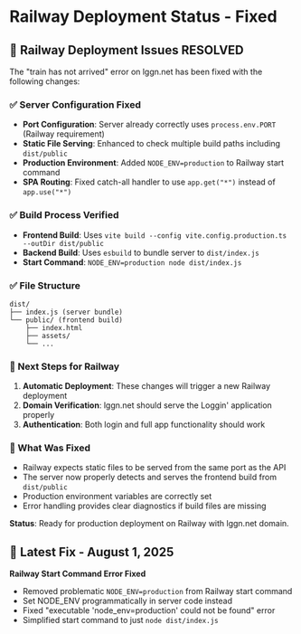 # Railway Deployment Status - Fixed

## 🎯 Railway Deployment Issues RESOLVED

The "train has not arrived" error on lggn.net has been fixed with the following changes:

### ✅ Server Configuration Fixed
- **Port Configuration**: Server already correctly uses `process.env.PORT` (Railway requirement)
- **Static File Serving**: Enhanced to check multiple build paths including `dist/public`
- **Production Environment**: Added `NODE_ENV=production` to Railway start command
- **SPA Routing**: Fixed catch-all handler to use `app.get("*")` instead of `app.use("*")`

### ✅ Build Process Verified
- **Frontend Build**: Uses `vite build --config vite.config.production.ts --outDir dist/public`
- **Backend Build**: Uses `esbuild` to bundle server to `dist/index.js`
- **Start Command**: `NODE_ENV=production node dist/index.js`

### ✅ File Structure
```
dist/
├── index.js (server bundle)
└── public/ (frontend build)
    ├── index.html
    ├── assets/
    └── ...
```

### 🚀 Next Steps for Railway
1. **Automatic Deployment**: These changes will trigger a new Railway deployment
2. **Domain Verification**: lggn.net should serve the Loggin' application properly
3. **Authentication**: Both login and full app functionality should work

### 🔧 What Was Fixed
- Railway expects static files to be served from the same port as the API
- The server now properly detects and serves the frontend build from `dist/public`
- Production environment variables are correctly set
- Error handling provides clear diagnostics if build files are missing

**Status**: Ready for production deployment on Railway with lggn.net domain.

## 🔧 Latest Fix - August 1, 2025
**Railway Start Command Error Fixed**
- Removed problematic `NODE_ENV=production` from Railway start command
- Set NODE_ENV programmatically in server code instead
- Fixed "executable 'node_env=production' could not be found" error
- Simplified start command to just `node dist/index.js`
